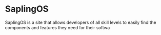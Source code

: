 # SaplingOS
SaplingOS is a site that allows developers of all skill levels to easily find the components and features they need for their softwa
